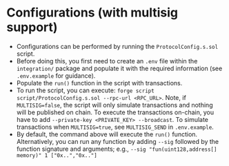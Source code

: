 # Configurations (with multisig support)

- Configurations can be performed by running the `ProtocolConfig.s.sol` script.
- Before doing this, you first need to create an `.env` file within the `integration/` package and populate it with the required information (see `.env.example` for guidance).
- Populate the `run()` function in the script with transactions.
- To run the script, you can execute: `forge script script/ProtocolConfig.s.sol --rpc-url <RPC_URL>`. Note, if `MULTISIG=false`, the script will only simulate transactions and nothing will be published on chain. To execute the transactions on-chain, you have to add `--private-key <PRIVATE_KEY> --broadcast`. To simulate transactions when `MULTISIG=true`, see `MULTISIG_SEND` in `.env.example`.
- By default, the command above will execute the `run()` function. Alternatively, you can run any function by adding `--sig` followed by the function signature and arguments; e.g., `--sig "fun(uint128,address[] memory)" 1 ["0x..","0x.."]`
